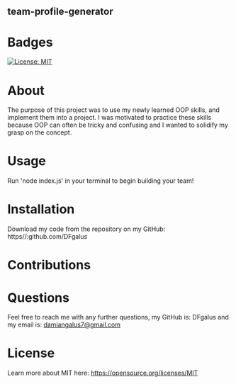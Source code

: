 ## team-profile-generator

  # Badges
   [![License: MIT](https://img.shields.io/badge/License-MIT-yellow.svg)](https://opensource.org/licenses/MIT)
  
  # About
  
   The purpose of this project was to use my newly learned OOP skills, and implement them into a project.  I was motivated to practice these skills because OOP can often be tricky and confusing and I wanted to solidify my grasp on the concept.
  
  
  
  # Usage
  
   Run 'node index.js' in your terminal to begin building your team!
  
  # Installation
  
   Download my code from the repository on my GitHub: https//:github.com/DFgalus
  
  # Contributions
  
   
  
  # Questions
  
   Feel free to reach me with any further questions, my GitHub is: DFgalus and my email is: damiangalus7@gmail.com
  
  
  # License
   Learn more about MIT here: 
   https://opensource.org/licenses/MIT